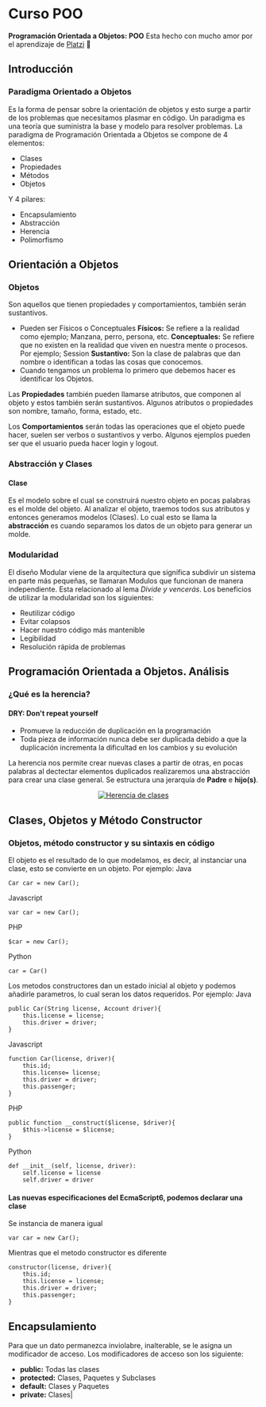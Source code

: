 # Curso POO
**Programación Orientada a Objetos: POO**
Esta hecho con mucho amor por el aprendizaje de [Platzi](https://platzi.com/r/cesarcalad/ "Platzi") :green_heart:

## Introducción
### Paradigma Orientado a Objetos
Es la forma de pensar sobre la orientación de objetos y esto surge a partir de los problemas que necesitamos plasmar en código. 
Un paradigma es una teoría que suministra la base y modelo para resolver problemas. La paradigma de Programación Orientada a Objetos se compone de 4 elementos:
- Clases
- Propiedades
- Métodos
- Objetos

Y 4 pilares:

- Encapsulamiento
- Abstracción
- Herencia
- Polimorfismo

## Orientación a Objetos
### Objetos
Son aquellos que tienen propiedades y comportamientos, también serán sustantivos.
- Pueden ser Físicos o Conceptuales
**Físicos:** Se refiere a la realidad como ejemplo; Manzana, perro, persona, etc.
**Conceptuales:** Se refiere que no existen en la realidad que viven en nuestra mente o procesos. Por ejemplo; Session
**Sustantivo:** Son la clase de palabras que dan nombre o identifican a todas las cosas que conocemos.
- Cuando tengamos un problema lo primero que debemos hacer es identificar los Objetos.

Las **Propiedades** también pueden llamarse atributos, que componen al objeto y estos también serán sustantivos. Algunos atributos o propiedades son nombre, tamaño, forma, estado, etc.

Los **Comportamientos** serán todas las operaciones que el objeto puede hacer, suelen ser verbos o sustantivos y verbo. Algunos ejemplos pueden ser que el usuario pueda hacer login y logout.

### Abstracción y Clases
#### Clase
Es el modelo sobre el cual se construirá nuestro objeto en pocas palabras es el molde del objeto. Al analizar el objeto, traemos todos sus atributos y entonces generamos modelos (Clases). Lo cual esto se llama la **abstracción** es cuando separamos los datos de un objeto para generar un molde.

### Modularidad
El diseño Modular viene de la arquitectura que significa subdivir un sistema en parte más pequeñas, se llamaran Modulos que funcionan de manera independiente. Esta relacionado al lema *Divide y vencerás*.
Los beneficios de utilizar la modularidad son los siguientes:
- Reutilizar código
- Evitar colapsos
- Hacer nuestro código más mantenible
- Legibilidad
- Resolución rápida de problemas

## Programación Orientada a Objetos. Análisis
### ¿Qué es la herencia?
#### DRY: Don't repeat yourself
- Promueve la reducción de duplicación en la programación
- Toda pieza de información nunca debe ser duplicada debido a que la duplicación incrementa la dificultad en los cambios y su evolución

La herencia nos permite crear nuevas clases a partir de otras, en pocas palabras al dectectar elementos duplicados realizaremos una abstracción para crear una clase general. Se estructura una jerarquía de **Padre** e **hijo(s)**.
<p align="center">
<a href="https://platzi.com/comentario/2172174/"><img  src="https://pbs.twimg.com/media/EsD8MA8XAAA4ppb?format=png&name=small" alt="Herencia de clases"></a>
</p>

## Clases, Objetos y Método Constructor
### Objetos, método constructor y su sintaxis en código
El objeto es el resultado de lo que modelamos, es decir, al instanciar una clase, esto se convierte en un objeto. Por ejemplo:
Java

	Car car = new Car();
Javascript

	var car = new Car();
PHP

	$car = new Car();
Python

	car = Car()
Los metodos constructores dan un estado inicial al objeto y podemos añadirle parametros, lo cual seran los datos requeridos. Por ejemplo:
Java

	public Car(String license, Account driver){
		this.license = license;
		this.driver = driver;
	}
Javascript

	function Car(license, driver){
		this.id;
		this.license= license;
		this.driver = driver;
		this.passenger;
	}
PHP

	public function __construct($license, $driver){
		$this->license = $license;
	}
Python

	def __init__(self, license, driver):
		self.license = license
		self.driver = driver

#### Las nuevas especificaciones del EcmaScript6, podemos declarar una clase
Se instancia de manera igual

	var car = new Car();
Mientras que el metodo constructor es diferente

	constructor(license, driver){
		this.id;
		this.license = license;
		this.driver = driver;
		this.passenger;
	}

## Encapsulamiento
Para que un dato permanezca inviolabre, inalterable, se le asigna un modificador de acceso.
Los modificadores de acceso son los siguiente:
- **public:** Todas las clases
- **protected:** Clases, Paquetes y Subclases
- **default:** Clases y Paquetes
- **private:** Clases|